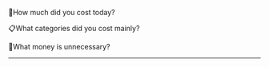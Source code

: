 💸How much did you cost today?


📋What categories did you cost mainly?


🚯What money is unnecessary?


---
